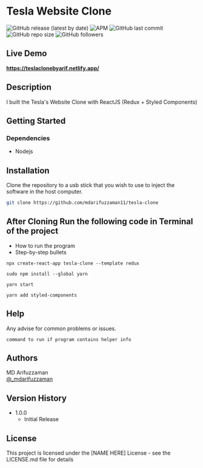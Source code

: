

# Tesla Website Clone

![GitHub release (latest by date)](https://img.shields.io/github/v/release/mdarifuzzaman11/tesla-clone?style=for-the-badge) 
![APM](https://img.shields.io/apm/l/test?style=for-the-badge)
![GitHub last commit](https://img.shields.io/github/last-commit//mdarifuzzaman11/tesla-clone/?color=green&style=flat-square)
![GitHub repo size](https://img.shields.io/github/repo-size/mdarifuzzaman11/tesla-clone?style=for-the-badge)
![GitHub followers](https://img.shields.io/github/followers/mdarifuzzaman11?style=for-the-badge)
##

## Live Demo
**https://teslaclonebyarif.netlify.app/**

## Description

I built the Tesla's Website Clone with ReactJS (Redux + Styled Components)

## Getting Started

### Dependencies

* Nodejs


## Installation

Clone the repository to a usb stick that you wish to use to inject the software in the host computer.

```bash
git clone https://github.com/mdarifuzzaman11/tesla-clone
```

## After Cloning Run the following code in Terminal of the project

* How to run the program
* Step-by-step bullets

```
npx create-react-app tesla-clone --template redux
```
```
sudo npm install --global yarn
```
```
yarn start
```
```
yarn add styled-components
```

## Help

Any advise for common problems or issues.
```
command to run if program contains helper info
```

## Authors
MD Arifuzzaman 
<br />
[@_mdarifuzzaman](https://instagram.com/_mdarifuzzaman)

## Version History


* 1.0.0
    * Initial Release

## License

This project is licensed under the [NAME HERE] License - see the LICENSE.md file for details
